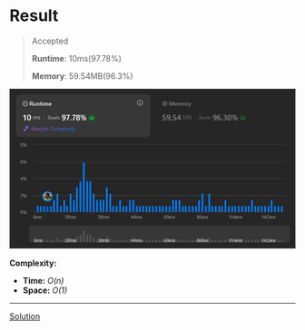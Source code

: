# Result

> Accepted
>
> **Runtime**: 10ms(97.78%)
>
> **Memory**: 59.54MB(96.3%)


![Result Image](result.png)


**Complexity:**

- **Time:** *O(n)*
- **Space:** *O(1)*


---

[Solution](https://leetcode.com/problems/move-pieces-to-obtain-a-string/solutions/6114504/100-beats-short-simple/?envType=problem-list-v2&envId=251dbj67)